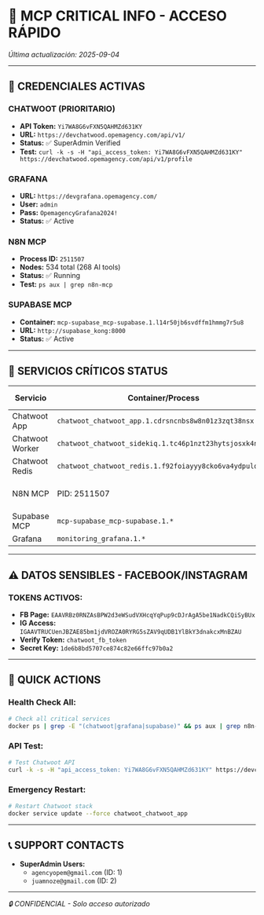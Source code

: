 # 🚨 **MCP CRITICAL INFO - ACCESO RÁPIDO**
*Última actualización: 2025-09-04*

---

## 🔑 **CREDENCIALES ACTIVAS**

### **CHATWOOT (PRIORITARIO)**
- **API Token:** `Yi7WA8G6vFXN5QAHMZd631KY`
- **URL:** `https://devchatwood.opemagency.com/api/v1/`
- **Status:** ✅ SuperAdmin Verified
- **Test:** `curl -k -s -H "api_access_token: Yi7WA8G6vFXN5QAHMZd631KY" https://devchatwood.opemagency.com/api/v1/profile`

### **GRAFANA**
- **URL:** `https://devgrafana.opemagency.com/`
- **User:** `admin`
- **Pass:** `OpemagencyGrafana2024!`
- **Status:** ✅ Active

### **N8N MCP**
- **Process ID:** `2511507`
- **Nodes:** 534 total (268 AI tools)
- **Status:** ✅ Running
- **Test:** `ps aux | grep n8n-mcp`

### **SUPABASE MCP**
- **Container:** `mcp-supabase_mcp-supabase.1.l14r50jb6svdffm1hmmg7r5u8`
- **URL:** `http://supabase_kong:8000`
- **Status:** ✅ Active

---

## 🎯 **SERVICIOS CRÍTICOS STATUS**

| Servicio | Container/Process | Status | Port | Health Check |
|----------|-------------------|--------|------|-------------|
| Chatwoot App | `chatwoot_chatwoot_app.1.cdrsncnbs8w8n01z3zqt38nsx` | ✅ | 3000 | API Token Valid |
| Chatwoot Worker | `chatwoot_chatwoot_sidekiq.1.tc46p1nzt23hytsjosxk4nihh` | ✅ | - | Process Active |
| Chatwoot Redis | `chatwoot_chatwoot_redis.1.f92foiayyy8cko6va4ydpulql` | ✅ | 6379 | Connection OK |
| N8N MCP | PID: 2511507 | ✅ | - | MCP Functions OK |
| Supabase MCP | `mcp-supabase_mcp-supabase.1.*` | ✅ | 8000 | Container Running |
| Grafana | `monitoring_grafana.1.*` | ✅ | 3000 | Login OK |

---

## ⚠️ **DATOS SENSIBLES - FACEBOOK/INSTAGRAM**

### **TOKENS ACTIVOS:**
- **FB Page:** `EAAVRBz0RNZAsBPW2d3eWSudVXHcqYqPup9cDJrAgA5be1NadkCQiSyBUx`
- **IG Access:** `IGAAVTRUCUenJBZAE85bm1jdVROZA0RYRG5sZAV9qUDB1YlBkY3dnakcxMnBZAU`
- **Verify Token:** `chatwoot_fb_token`
- **Secret Key:** `1de6b8bd5707ce874c82e66ffc97b0a2`

---

## 🚀 **QUICK ACTIONS**

### **Health Check All:**
```bash
# Check all critical services
docker ps | grep -E "(chatwoot|grafana|supabase)" && ps aux | grep n8n-mcp | head -1
```

### **API Test:**
```bash
# Test Chatwoot API
curl -k -s -H "api_access_token: Yi7WA8G6vFXN5QAHMZd631KY" https://devchatwood.opemagency.com/api/v1/profile | jq '.type'
```

### **Emergency Restart:**
```bash
# Restart Chatwoot stack
docker service update --force chatwoot_chatwoot_app
```

---

## 📞 **SUPPORT CONTACTS**

- **SuperAdmin Users:**
  - `agencyopem@gmail.com` (ID: 1)
  - `juamnoze@gmail.com` (ID: 2)

---

*🔒 CONFIDENCIAL - Solo acceso autorizado*